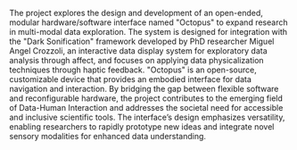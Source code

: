 The project explores the design and development of an open-ended, modular hardware/software interface named "Octopus" to expand research in multi-modal data exploration. The system is designed for integration with the "Dark Sonification" framework developed by PhD researcher Miguel Angel Crozzoli, an interactive data display system for exploratory data analysis through affect, and focuses on applying data physicalization techniques through haptic feedback. "Octopus" is an open-source, customizable device that provides an embodied interface for data navigation and interaction. By bridging the gap between flexible software and reconfigurable hardware, the project contributes to the emerging field of Data-Human Interaction and addresses the societal need for accessible and inclusive scientific tools. The interface’s design emphasizes versatility, enabling researchers to rapidly prototype new ideas and integrate novel sensory modalities for enhanced data understanding.
